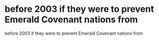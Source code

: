 # before 2003 if they were to prevent Emerald Covenant nations from

before 2003 if they were to prevent Emerald Covenant nations from